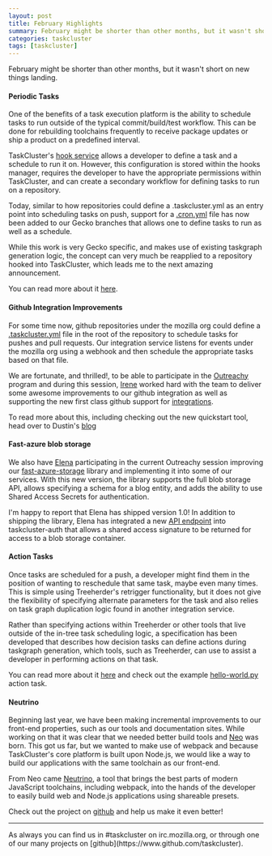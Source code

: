 ```yaml
---
layout: post
title: February Highlights
summary: February might be shorter than other months, but it wasn't short on new things landing.
categories: taskcluster
tags: [taskcluster]
---
```


February might be shorter than other months, but it wasn't short on new things landing.

#### Periodic Tasks

One of the benefits of a task execution platform is the ability to schedule tasks to run
outside of the typical commit/build/test workflow.  This can be done for rebuilding toolchains
frequently to receive package updates or ship a product on a predefined interval.

TaskCluster's [hook service](https://tools.taskcluster.net/hooks/) allows a developer to define
a task and a schedule to run it on.  However, this configuration is stored within the hooks manager,
requires the developer to have the appropriate permissions within TaskCluster, and can create a secondary
workflow for defining tasks to run on a repository.

Today, similar to how repositories could define a .taskcluster.yml as an entry point into scheduling tasks on push, support for a [.cron.yml](https://dxr.mozilla.org/mozilla-central/source/.cron.yml)
file has now been added to our Gecko branches that allows one to define tasks to run as well as a schedule.

While this work is very Gecko specific, and makes use of existing taskgraph generation logic,
the concept can very much be reapplied to a repository hooked into TaskCluster, which leads me to the next
amazing announcement.

You can read more about it [here](https://gecko.readthedocs.io/en/latest/taskcluster/taskcluster/cron.html).

#### Github Integration Improvements

For some time now, github repositories under the mozilla org could define a [.taskcluster.yml](https://github.com/taskcluster/taskcluster-github/blob/master/.taskcluster.yml)
file in the root of the repository to schedule tasks for pushes and pull requests.  Our integration service
listens for events under the mozilla org using a webhook and then schedule the appropriate tasks based on that file.

We are fortunate, and thrilled!, to be able to participate in the [Outreachy](https://www.gnome.org/outreachy/) program and during this session, [Irene](https://github.com/owlishDeveloper) worked hard
with the team to deliver some awesome improvements to our github integration as well as supporting the new first class github support for [integrations](https://developer.github.com/early-access/integrations/).

To read more about this, including checking out the new quickstart tool, head over to Dustin's [blog](http://code.v.igoro.us/posts/2017/02/taskcluster-github-improvements.html)

#### Fast-azure blob storage

We also have [Elena](https://github.com/elenasolomon) participating in the current Outreachy session
improving our [fast-azure-storage](https://github.com/taskcluster/fast-azure-storage) library and implementing it into some of our services.  With this new version, the library supports
the full blob storage API, allows specifying a schema for a blog entity, and adds the ability to use Shared Access Secrets for authentication.

I'm happy to report that Elena has shipped version 1.0!  In addition to shipping the library, Elena has integrated
a new [API endpoint](https://github.com/taskcluster/taskcluster-auth/pull/94) into taskcluster-auth that allows a shared access signature to
be returned for access to a blob storage container.

#### Action Tasks

Once tasks are scheduled for a push, a developer might find them in the position of wanting to reschedule that same task, maybe even many times.  This is simple
using Treeherder's retrigger functionality, but it does not give the flexibility of specifying alternate parameters for the task and also relies on task graph
duplication logic found in another integration service.

Rather than specifying actions within Treeherder or other tools that live outside of the in-tree task scheduling logic, a specification has been
developed that describes how decision tasks can define actions during taskgraph generation, which tools, such as Treeherder, can use to assist a developer in performing actions
on that task.

You can read more about it [here](http://gecko.readthedocs.io/en/latest/taskcluster/taskcluster/in-tree-actions.html) and check out the example [hello-world.py](https://dxr.mozilla.org/mozilla-central/source/taskcluster/actions/hello-action.py) action task.

#### Neutrino

Beginning last year, we have been making incremental improvements to our front-end properties, such as our tools and documentation sites.  While working on that
it was clear that we needed better build tools and [Neo](https://blog.eliperelman.com/neo-8bf3d7325f7#.t7y6mp4dc) was born.  This got us far, but we wanted to make
use of webpack and because TaskCluster's core platform is built upon Node.js, we would like a way to build our applications with the same toolchain as our front-end.

From Neo came [Neutrino](https://hacks.mozilla.org/2017/02/using-neutrino-for-modern-javascript-development/), a tool that brings the best parts of modern
JavaScript toolchains, including webpack, into the hands of the developer to easily build web and Node.js applications using shareable presets.

Check out the project on [github](https://github.com/mozilla-neutrino/neutrino-dev) and help us make it even better!

<hr>
As always you can find us in #taskcluster on irc.mozilla.org, or through one of our many projects on [github](https://www.github.com/taskcluster).
